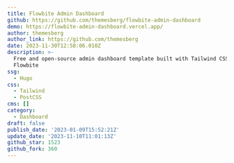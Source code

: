 ```yaml
---
title: Flowbite Admin Dashboard
github: https://github.com/themesberg/flowbite-admin-dashboard
demo: https://flowbite-admin-dashboard.vercel.app/
author: themesberg
author_link: https://github.com/themesberg
date: 2023-11-30T12:58:06.010Z
description: >-
  Free and open-source admin dashboard template built with Tailwind CSS and
  Flowbite
ssg:
  - Hugo
css:
  - Tailwind
  - PostCSS
cms: []
category:
  - Dashboard
draft: false
publish_date: '2023-01-09T15:52:21Z'
update_date: '2023-11-10T11:01:13Z'
github_star: 1523
github_fork: 360
---
```

